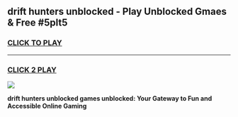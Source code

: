 
## drift hunters   unblocked - Play Unblocked Gmaes & Free #5plt5
<h3>
<a href="https://news.freeplayer.one?title=drift_hunters___unblocked&ref=24F">CLICK TO PLAY</a></h3>
<hr>

<h3>
<a href="https://news.freeplayer.one?title=drift_hunters___unblocked&ref=24F">CLICK 2 PLAY</a>
  
</h3>

<a href="https://news.freeplayer.one?title=drift_hunters___unblocked&ref=24F/"><img src="https://clearcache.store/games.png"></a>


**drift hunters   unblocked games unblocked: Your Gateway to Fun and Accessible Online Gaming**
